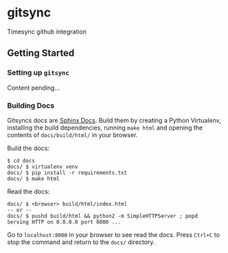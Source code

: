 # gitsync

Timesync github integration

## Getting Started


### Setting up `gitsync`

Content pending...


### Building Docs

Gitsyncs docs are [Sphinx Docs][SPHINX_DOCS].  Build them by creating a Python
Virtualenv, installing the build dependencies, running `make html` and opening
the contents of `docs/build/html/` in your browser.

Build the docs:

```
$ cd docs
docs/ $ virtualenv venv
docs/ $ pip install -r requirements.txt
docs/ $ make html
```

Read the docs:

```
docs/ $ <browser> build/html/index.html
-- or --
docs/ $ pushd build/html && python2 -m SimpleHTTPServer ; popd
Serving HTTP on 0.0.0.0 port 8000 ...
```

Go to `localhost:8000` in your browser to see read the docs. Press `Ctrl+C` to
stop the command and return to the `docs/` directory.

[SPHINX_DOCS]: http://www.sphinx-doc.org/en/stable/
